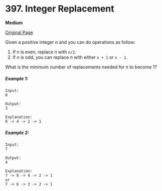 # 397. Integer Replacement

**Medium**

[Original Page](https://leetcode.com/problems/integer-replacement/)

Given a positive integer n and you can do operations as follow:

1. If _n_ is even, replace n with `n/2`.
2. If _n_ is odd, you can replace _n_ with either `n + 1` or `n - 1`.

What is the minimum number of replacements needed for _n_ to become 1?

##### Example 1:
```
Input:
8

Output:
3

Explanation:
8 -> 4 -> 2 -> 1
```

##### Example 2:
```
Input:
7

Output:
4

Explanation:
7 -> 8 -> 4 -> 2 -> 1
or
7 -> 6 -> 3 -> 2 -> 1
```
